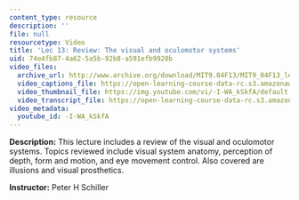 ```yaml
---
content_type: resource
description: ''
file: null
resourcetype: Video
title: 'Lec 13: Review: The visual and oculomotor systems'
uid: 74e4fb87-4a62-5a5b-92b8-a591efb9928b
video_files:
  archive_url: http://www.archive.org/download/MIT9.04F13/MIT9_04F13_lec13_300k.mp4
  video_captions_file: https://open-learning-course-data-rc.s3.amazonaws.com/9-04-sensory-systems-fall-2013/0475c638b3005c3ba0c26ddd7bc1e76c_-I-WA_kSkfA.vtt
  video_thumbnail_file: https://img.youtube.com/vi/-I-WA_kSkfA/default.jpg
  video_transcript_file: https://open-learning-course-data-rc.s3.amazonaws.com/9-04-sensory-systems-fall-2013/fbb2e9aee175a143b95e31423895fde0_-I-WA_kSkfA.pdf
video_metadata:
  youtube_id: -I-WA_kSkfA
---
```


**Description:** This lecture includes a review of the visual and oculomotor systems. Topics reviewed include visual system anatomy, perception of depth, form and motion, and eye movement control. Also covered are illusions and visual prosthetics.

**Instructor:** Peter H Schiller